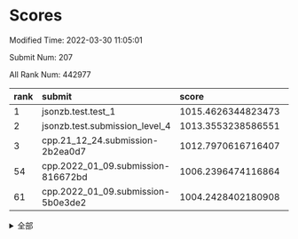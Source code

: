 # Scores

Modified Time: 2022-03-30 11:05:01

Submit Num: 207

All Rank Num: 442977

| rank |               submit               |       score        |       sigma        | pk_num |
| :--- | :--------------------------------- | :----------------- | :----------------- | :----- |
| 1    | jsonzb.test.test_1                 | 1015.4626344823473 | 0.837910183125476  | 8563   |
| 2    | jsonzb.test.submission_level_4     | 1013.3553238586551 | 0.8098843766111609 | 8561   |
| 3    | cpp.21_12_24.submission-2b2ea0d7   | 1012.7970616716407 | 0.7992867622024382 | 8562   |
| 54   | cpp.2022_01_09.submission-816672bd | 1006.2396474116864 | 0.7228704373715374 | 8561   |
| 61   | cpp.2022_01_09.submission-5b0e3de2 | 1004.2428402180908 | 0.7106998476688541 | 8566   |


<details>
<summary>全部</summary>

| rank |                 submit                 |       score        |       sigma        | pk_num |
| :--- | :------------------------------------- | :----------------- | :----------------- | :----- |
| 1    | jsonzb.test.test_1                     | 1015.4626344823473 | 0.837910183125476  | 8563   |
| 2    | jsonzb.test.submission_level_4         | 1013.3553238586551 | 0.8098843766111609 | 8561   |
| 3    | cpp.21_12_24.submission-2b2ea0d7       | 1012.7970616716407 | 0.7992867622024382 | 8562   |
| 4    | gobigger.level_3.submission_level_3_13 | 1011.1605736795655 | 0.7718229468302183 | 8561   |
| 5    | gobigger.level_3.submission_level_3_33 | 1011.0387434329506 | 0.781326948421223  | 8556   |
| 6    | gobigger.level_3.submission_level_3_22 | 1011.0046682661527 | 0.7505174771774694 | 8558   |
| 7    | gobigger.level_3.submission_level_3_5  | 1010.9389529281893 | 0.7624428742266233 | 8560   |
| 8    | gobigger.level_3.submission_level_3_26 | 1010.8693969592741 | 0.7595320520744269 | 8563   |
| 9    | gobigger.level_3.submission_level_3_37 | 1010.8391823952405 | 0.7465596197984007 | 8558   |
| 10   | gobigger.level_3.submission_level_3_39 | 1010.6688245203119 | 0.7584169824250301 | 8558   |
| 11   | gobigger.level_3.submission_level_3_17 | 1010.6294387420268 | 0.7589198652795371 | 8561   |
| 12   | gobigger.level_3.submission_level_3_41 | 1010.5631859185494 | 0.7562703966145766 | 8560   |
| 13   | gobigger.level_3.submission_level_3_47 | 1010.5554489594864 | 0.744348339971473  | 8563   |
| 14   | gobigger.level_3.submission_level_3_15 | 1010.5293593295273 | 0.7540874880670227 | 8562   |
| 15   | gobigger.level_3.submission_level_3_32 | 1010.408565584017  | 0.7609906229800829 | 8566   |
| 16   | gobigger.level_3.submission_level_3_35 | 1010.3979513747171 | 0.7510428290384275 | 8557   |
| 17   | gobigger.level_3.submission_level_3_2  | 1010.3866575663179 | 0.7908548792770486 | 8561   |
| 18   | gobigger.level_3.submission_level_3_4  | 1010.3647584169452 | 0.7865034929144202 | 8563   |
| 19   | gobigger.level_3.submission_level_3_43 | 1010.3172121139321 | 0.7481832078315409 | 8561   |
| 20   | gobigger.level_3.submission_level_3_46 | 1010.2824140080936 | 0.7553284506451647 | 8562   |
| 21   | gobigger.level_3.submission_level_3_0  | 1010.1796373441824 | 0.7818478961631175 | 8558   |
| 22   | gobigger.level_3.submission_level_3_25 | 1010.1638676282552 | 0.7580196704896822 | 8557   |
| 23   | gobigger.level_3.submission_level_3_28 | 1010.1100465824264 | 0.7666999567439076 | 8557   |
| 24   | gobigger.level_3.submission_level_3_31 | 1010.0878810027483 | 0.7436582082451867 | 8559   |
| 25   | gobigger.level_3.submission_level_3_16 | 1010.0852101886181 | 0.7634750656460491 | 8562   |
| 26   | gobigger.level_3.submission_level_3_44 | 1010.0078602991399 | 0.7590326482866661 | 8562   |
| 27   | gobigger.level_3.submission_level_3_11 | 1009.9734722011314 | 0.7549330348338203 | 8563   |
| 28   | gobigger.level_3.submission_level_3_1  | 1009.7517320107626 | 0.7490532880134643 | 8561   |
| 29   | gobigger.level_3.submission_level_3_12 | 1009.722998924059  | 0.7452267097286346 | 8560   |
| 30   | gobigger.level_3.submission_level_3_38 | 1009.6859484620203 | 0.7520145411185774 | 8560   |
| 31   | gobigger.level_3.submission_level_3_24 | 1009.5686812952159 | 0.7359843932696297 | 8557   |
| 32   | gobigger.level_3.submission_level_3_42 | 1009.5234876788387 | 0.78332137615523   | 8563   |
| 33   | gobigger.level_3.submission_level_3_29 | 1009.4969956785701 | 0.7431668231472973 | 8559   |
| 34   | gobigger.level_3.submission_level_3_40 | 1009.474940137722  | 0.763733067293793  | 8562   |
| 35   | gobigger.level_3.submission_level_3_18 | 1009.3862769045896 | 0.7468973860982729 | 8561   |
| 36   | gobigger.level_3.submission_level_3_45 | 1009.3446043487858 | 0.7652843561227978 | 8561   |
| 37   | gobigger.level_3.submission_level_3_8  | 1009.2459757537957 | 0.7522435414259971 | 8556   |
| 38   | gobigger.level_3.submission_level_3_34 | 1009.2398164958356 | 0.7419171769751731 | 8562   |
| 39   | gobigger.level_3.submission_level_3_21 | 1009.1934891597792 | 0.7482092361654646 | 8556   |
| 40   | gobigger.level_3.submission_level_3_6  | 1009.1556520589573 | 0.7536363604488803 | 8561   |
| 41   | gobigger.level_3.submission_level_3_9  | 1009.1431681698512 | 0.769969235095802  | 8563   |
| 42   | gobigger.level_3.submission_level_3_36 | 1009.1235980357367 | 0.7454523286913285 | 8554   |
| 43   | gobigger.level_3.submission_level_3_27 | 1009.0537167974919 | 0.7380519683993433 | 8558   |
| 44   | gobigger.level_3.submission_level_3_19 | 1009.0362541969612 | 0.7349314897336432 | 8558   |
| 45   | gobigger.level_3.submission_level_3_30 | 1009.0167846372926 | 0.7289292428627663 | 8561   |
| 46   | gobigger.level_3.submission_level_3_14 | 1009.0162366165769 | 0.7421754932950557 | 8561   |
| 47   | gobigger.level_3.submission_level_3_10 | 1008.9875461456024 | 0.7587602295159459 | 8565   |
| 48   | gobigger.level_3.submission_level_3_7  | 1008.9776576504751 | 0.7392561986593987 | 8557   |
| 49   | gobigger.level_3.submission_level_3_23 | 1008.9285074960436 | 0.7414436861526397 | 8561   |
| 50   | gobigger.level_3.submission_level_3_20 | 1008.7693378792814 | 0.736925144883874  | 8555   |
| 51   | gobigger.level_3.submission_level_3_48 | 1008.6677697923612 | 0.7297301682429063 | 8558   |
| 52   | gobigger.level_3.submission_level_3_49 | 1008.4932239584266 | 0.7360033558300152 | 8565   |
| 53   | gobigger.level_3.submission_level_3_3  | 1008.2945452957795 | 0.7634653768968419 | 8562   |
| 54   | cpp.2022_01_09.submission-816672bd     | 1006.2396474116864 | 0.7228704373715374 | 8561   |
| 55   | gobigger.level_1.submission_level_1_20 | 1005.2653357659351 | 0.7267474119051899 | 8560   |
| 56   | gobigger.level_1.submission_level_1_8  | 1004.6938394723682 | 0.7285496545128649 | 8557   |
| 57   | gobigger.level_1.submission_level_1_48 | 1004.3855169259548 | 0.7258816531341852 | 8557   |
| 58   | gobigger.level_1.submission_level_1_31 | 1004.2776856315699 | 0.7204309319238018 | 8562   |
| 59   | gobigger.level_1.submission_level_1_37 | 1004.2521364312042 | 0.7193814243122638 | 8566   |
| 60   | gobigger.level_1.submission_level_1_27 | 1004.2506473312142 | 0.7272636307007339 | 8553   |
| 61   | cpp.2022_01_09.submission-5b0e3de2     | 1004.2428402180908 | 0.7106998476688541 | 8566   |
| 62   | gobigger.level_1.submission_level_1_1  | 1004.0945261416259 | 0.7379125884507485 | 8564   |
| 63   | gobigger.level_1.submission_level_1_18 | 1004.0594000161079 | 0.7146305142467713 | 8559   |
| 64   | gobigger.level_1.submission_level_1_15 | 1004.0546444647389 | 0.7017320547627649 | 8556   |
| 65   | gobigger.level_1.submission_level_1_12 | 1004.0270314378496 | 0.7126470840982878 | 8561   |
| 66   | gobigger.level_1.submission_level_1_29 | 1004.0172550744383 | 0.7127248508001177 | 8559   |
| 67   | gobigger.level_1.submission_level_1_11 | 1003.7892035829176 | 0.7187384370782763 | 8559   |
| 68   | gobigger.level_1.submission_level_1_23 | 1003.7071949947442 | 0.7178287457386696 | 8560   |
| 69   | gobigger.level_1.submission_level_1_14 | 1003.6481390843129 | 0.7125548262376086 | 8562   |
| 70   | gobigger.level_1.submission_level_1_2  | 1003.647151163607  | 0.7176284732342754 | 8560   |
| 71   | gobigger.level_1.submission_level_1_34 | 1003.6073939829582 | 0.7171596925248273 | 8560   |
| 72   | gobigger.level_1.submission_level_1_43 | 1003.5730840865613 | 0.7216039489253168 | 8560   |
| 73   | gobigger.level_1.submission_level_1_21 | 1003.4717248891475 | 0.7159234975901974 | 8554   |
| 74   | gobigger.level_1.submission_level_1_4  | 1003.4663943790821 | 0.7034655529674161 | 8557   |
| 75   | gobigger.level_1.submission_level_1_24 | 1003.4578289302192 | 0.6981977969045904 | 8561   |
| 76   | gobigger.level_1.submission_level_1_10 | 1003.3981241649483 | 0.7066416469658587 | 8559   |
| 77   | gobigger.level_1.submission_level_1_41 | 1003.3164661986052 | 0.7119448876205878 | 8559   |
| 78   | gobigger.level_1.submission_level_1_9  | 1003.2986721762734 | 0.7101936973413683 | 8564   |
| 79   | gobigger.level_1.submission_level_1_46 | 1003.1976269513784 | 0.7209373347354324 | 8561   |
| 80   | gobigger.level_1.submission_level_1_22 | 1003.1900463772555 | 0.7155355512418867 | 8560   |
| 81   | gobigger.level_1.submission_level_1_16 | 1003.17633458577   | 0.712613033753553  | 8561   |
| 82   | gobigger.level_1.submission_level_1_0  | 1003.1093994830127 | 0.7156730059163795 | 8552   |
| 83   | gobigger.level_1.submission_level_1_5  | 1003.1088879151671 | 0.7189673265736918 | 8562   |
| 84   | gobigger.level_1.submission_level_1_28 | 1003.090555013798  | 0.7114740675489356 | 8557   |
| 85   | gobigger.level_1.submission_level_1_7  | 1003.0844795670318 | 0.7153629676627683 | 8557   |
| 86   | gobigger.level_1.submission_level_1_17 | 1002.9989473509006 | 0.7063042114357877 | 8560   |
| 87   | gobigger.level_1.submission_level_1_26 | 1002.9852944221913 | 0.7208730566398741 | 8561   |
| 88   | gobigger.level_1.submission_level_1_42 | 1002.9348465385642 | 0.7063952488095065 | 8560   |
| 89   | gobigger.level_1.submission_level_1_49 | 1002.9116463438586 | 0.7109631854653422 | 8562   |
| 90   | gobigger.level_1.submission_level_1_33 | 1002.8699177929763 | 0.7008766218536875 | 8558   |
| 91   | gobigger.level_1.submission_level_1_39 | 1002.854164447255  | 0.7098331004764097 | 8561   |
| 92   | gobigger.level_1.submission_level_1_47 | 1002.7719157144293 | 0.710239138718899  | 8558   |
| 93   | gobigger.level_1.submission_level_1_45 | 1002.755182758733  | 0.7099034404222517 | 8559   |
| 94   | gobigger.level_1.submission_level_1_30 | 1002.7092534395629 | 0.7214367670543321 | 8558   |
| 95   | gobigger.level_1.submission_level_1_13 | 1002.7047659134657 | 0.714117119620434  | 8561   |
| 96   | gobigger.level_1.submission_level_1_40 | 1002.6111145334319 | 0.7237528181995625 | 8563   |
| 97   | gobigger.level_1.submission_level_1_19 | 1002.4415068208571 | 0.7063269067684129 | 8561   |
| 98   | gobigger.level_1.submission_level_1_36 | 1002.4386063740596 | 0.7223784310009526 | 8560   |
| 99   | gobigger.level_1.submission_level_1_32 | 1002.4033678531626 | 0.703234782831851  | 8555   |
| 100  | gobigger.level_1.submission_level_1_38 | 1002.3861839664518 | 0.7151013627802059 | 8561   |
| 101  | gobigger.level_1.submission_level_1_44 | 1002.2292792593756 | 0.7105002822422894 | 8558   |
| 102  | gobigger.level_1.submission_level_1_6  | 1002.1454130441166 | 0.715573893299192  | 8560   |
| 103  | gobigger.level_1.submission_level_1_35 | 1001.8998463473257 | 0.7132122157968612 | 8561   |
| 104  | gobigger.level_1.submission_level_1_25 | 1001.8633369856814 | 0.7145539337871267 | 8563   |
| 105  | gobigger.level_1.submission_level_1_3  | 1001.6213428012267 | 0.7041685204764878 | 8556   |
| 106  | gobigger.random.submission_random_18   | 997.4133567606666  | 0.703514712977711  | 8553   |
| 107  | gobigger.random.submission_random_12   | 997.2606027150283  | 0.7084883196737187 | 8559   |
| 108  | gobigger.random.submission_random_15   | 996.8203089802895  | 0.7047561362406665 | 8563   |
| 109  | gobigger.random.submission_random_36   | 996.8010758700774  | 0.7139466920239993 | 8563   |
| 110  | gobigger.random.submission_random_44   | 996.7448653117395  | 0.7148672527828992 | 8563   |
| 111  | gobigger.random.submission_random_17   | 996.728468245077   | 0.7081973081102917 | 8561   |
| 112  | gobigger.random.submission_random_39   | 996.6876256495702  | 0.711893790898987  | 8558   |
| 113  | gobigger.random.submission_random_29   | 996.6730851002744  | 0.6946330655745159 | 8558   |
| 114  | gobigger.random.submission_random_47   | 996.633369673792   | 0.7089769869709734 | 8565   |
| 115  | gobigger.random.submission_random_49   | 996.5477029758033  | 0.7064227091323717 | 8558   |
| 116  | gobigger.random.submission_random_7    | 996.5099296732576  | 0.7074234113745361 | 8561   |
| 117  | gobigger.random.submission_random_14   | 996.4637946853513  | 0.7044351128433214 | 8561   |
| 118  | gobigger.random.submission_random_30   | 996.4219579230355  | 0.7088513948496553 | 8560   |
| 119  | gobigger.random.submission_random_21   | 996.3464508069673  | 0.7190210569309757 | 8560   |
| 120  | gobigger.random.submission_random_33   | 996.2651019051922  | 0.7077545468019413 | 8562   |
| 121  | gobigger.random.submission_random_23   | 996.2538925544638  | 0.7197814571718334 | 8556   |
| 122  | gobigger.random.submission_random_27   | 996.1865207298213  | 0.7148018695980154 | 8558   |
| 123  | gobigger.random.submission_random_25   | 996.0735901683884  | 0.7169322533655312 | 8563   |
| 124  | gobigger.random.submission_random_19   | 996.0613985788449  | 0.7138387835767981 | 8563   |
| 125  | gobigger.random.submission_random_26   | 996.0559397125214  | 0.7192723130570906 | 8552   |
| 126  | gobigger.random.submission_random_8    | 996.0335507820779  | 0.7168783264678487 | 8561   |
| 127  | gobigger.random.submission_random_5    | 996.0141707341428  | 0.7065812470656478 | 8561   |
| 128  | gobigger.random.submission_random_6    | 996.0097354747977  | 0.7122143942143491 | 8562   |
| 129  | gobigger.random.submission_random_22   | 996.0056721684673  | 0.7162449268431796 | 8561   |
| 130  | gobigger.random.submission_random_46   | 995.988619773824   | 0.7095452006391647 | 8562   |
| 131  | gobigger.random.submission_random_32   | 995.9884587163801  | 0.710934438730273  | 8557   |
| 132  | gobigger.random.submission_random_0    | 995.9302809907729  | 0.6985852201846472 | 8563   |
| 133  | gobigger.random.submission_random_1    | 995.9159393270011  | 0.7128666849775865 | 8557   |
| 134  | gobigger.random.submission_random_2    | 995.8599057223598  | 0.7220375042053238 | 8561   |
| 135  | gobigger.random.submission_random_16   | 995.8597972008525  | 0.70019666205842   | 8559   |
| 136  | gobigger.random.submission_random_20   | 995.8295700786101  | 0.7177827451940444 | 8558   |
| 137  | gobigger.random.submission_random_34   | 995.8257371647727  | 0.7257302141945826 | 8562   |
| 138  | gobigger.random.submission_random_37   | 995.7910809302898  | 0.7050557455422393 | 8555   |
| 139  | gobigger.random.submission_random_24   | 995.7820066549365  | 0.7220950981795523 | 8559   |
| 140  | gobigger.random.submission_random_31   | 995.7431625354644  | 0.7084529370030129 | 8560   |
| 141  | gobigger.random.submission_random_35   | 995.6992532400085  | 0.7317215309004839 | 8556   |
| 142  | gobigger.random.submission_random_10   | 995.672701008628   | 0.713219410589823  | 8562   |
| 143  | gobigger.random.submission_random_41   | 995.6361632429409  | 0.7124390452272478 | 8561   |
| 144  | gobigger.random.submission_random_4    | 995.6356235680852  | 0.7306301874462818 | 8562   |
| 145  | gobigger.random.submission_random_43   | 995.5988708235395  | 0.7106154761991692 | 8557   |
| 146  | gobigger.random.submission_random_42   | 995.4737431334895  | 0.7244636113152871 | 8562   |
| 147  | gobigger.random.submission_random_38   | 995.4389054564869  | 0.7368277867496041 | 8559   |
| 148  | gobigger.random.submission_random_45   | 995.4305262052458  | 0.704555496024792  | 8560   |
| 149  | gobigger.random.submission_random_13   | 995.3036759932478  | 0.7141093585123217 | 8557   |
| 150  | gobigger.random.submission_random_48   | 995.1020409709462  | 0.7169286804656508 | 8556   |
| 151  | gobigger.random.submission_random_3    | 995.0281377359382  | 0.7143622178922439 | 8565   |
| 152  | gobigger.random.submission_random_11   | 994.9881314055649  | 0.7102451317848195 | 8559   |
| 153  | gobigger.random.submission_random_9    | 994.979361478377   | 0.7086580522270083 | 8563   |
| 154  | gobigger.random.submission_random_40   | 994.9358328686178  | 0.7119988624808646 | 8559   |
| 155  | gobigger.level_2.submission_level_2_1  | 994.4536033609251  | 0.7364624880479362 | 8564   |
| 156  | gobigger.random.submission_random_28   | 994.2208778912559  | 0.6961424666514094 | 8556   |
| 157  | gobigger.level_2.submission_level_2_47 | 994.1707709818157  | 0.7339460784761636 | 8562   |
| 158  | gobigger.level_2.submission_level_2_42 | 994.1494730997634  | 0.7274268896203312 | 8563   |
| 159  | gobigger.level_2.submission_level_2_41 | 993.7901496198165  | 0.7340754108513674 | 8563   |
| 160  | gobigger.level_2.submission_level_2_46 | 993.5657473531022  | 0.7148338670442669 | 8565   |
| 161  | gobigger.level_2.submission_level_2_8  | 993.4716225159358  | 0.7300241702488055 | 8562   |
| 162  | gobigger.level_2.submission_level_2_13 | 993.3782000710123  | 0.7411291247146378 | 8559   |
| 163  | gobigger.level_2.submission_level_2_6  | 993.2749802403162  | 0.7515401093357649 | 8559   |
| 164  | gobigger.level_2.submission_level_2_23 | 993.0895467312257  | 0.7422298101712463 | 8563   |
| 165  | gobigger.level_2.submission_level_2_9  | 992.9635686145948  | 0.7381645417136715 | 8557   |
| 166  | gobigger.level_2.submission_level_2_33 | 992.8576788121325  | 0.7200484346129856 | 8559   |
| 167  | gobigger.level_2.submission_level_2_36 | 992.7600064436856  | 0.7431680148399109 | 8560   |
| 168  | gobigger.level_2.submission_level_2_39 | 992.6298971341565  | 0.7205996497140404 | 8558   |
| 169  | gobigger.level_2.submission_level_2_34 | 992.6244121526195  | 0.7463868414610516 | 8558   |
| 170  | gobigger.level_2.submission_level_2_26 | 992.6126566321319  | 0.7399900318042827 | 8559   |
| 171  | gobigger.level_2.submission_level_2_17 | 992.5536231171268  | 0.7311559502736005 | 8563   |
| 172  | gobigger.level_2.submission_level_2_28 | 992.4979577604099  | 0.7376836053756863 | 8562   |
| 173  | gobigger.level_2.submission_level_2_43 | 992.3891017859295  | 0.7174562733807888 | 8562   |
| 174  | gobigger.level_2.submission_level_2_24 | 992.3336819541535  | 0.7436985032833269 | 8556   |
| 175  | gobigger.level_2.submission_level_2_30 | 992.3305529251892  | 0.7467754090611316 | 8560   |
| 176  | gobigger.level_2.submission_level_2_48 | 992.3113548478391  | 0.7372345566360992 | 8558   |
| 177  | gobigger.level_2.submission_level_2_40 | 992.290877189632   | 0.7544519972386879 | 8559   |
| 178  | gobigger.level_2.submission_level_2_49 | 992.2699079668449  | 0.7473610639218919 | 8557   |
| 179  | gobigger.level_2.submission_level_2_2  | 992.2561451891657  | 0.735092865335061  | 8559   |
| 180  | gobigger.level_2.submission_level_2_12 | 992.2555035330643  | 0.7226377925131455 | 8562   |
| 181  | gobigger.level_2.submission_level_2_4  | 992.2194816351388  | 0.7432798480576424 | 8558   |
| 182  | gobigger.level_2.submission_level_2_19 | 992.2053782648107  | 0.7334700255498268 | 8557   |
| 183  | gobigger.level_2.submission_level_2_10 | 992.194911456244   | 0.7318386991112251 | 8557   |
| 184  | gobigger.level_2.submission_level_2_20 | 992.1891491166149  | 0.754543820704837  | 8566   |
| 185  | gobigger.level_2.submission_level_2_45 | 992.178998102491   | 0.7557017500710828 | 8557   |
| 186  | gobigger.level_2.submission_level_2_22 | 992.1552703726118  | 0.7479141477097861 | 8559   |
| 187  | gobigger.level_2.submission_level_2_11 | 992.043405359652   | 0.7388053497142948 | 8554   |
| 188  | gobigger.level_2.submission_level_2_15 | 991.9710113147925  | 0.7424048596766494 | 8562   |
| 189  | gobigger.level_2.submission_level_2_32 | 991.9610948240942  | 0.7408173425453076 | 8559   |
| 190  | gobigger.level_2.submission_level_2_27 | 991.9481860697543  | 0.7562250137139559 | 8562   |
| 191  | gobigger.level_2.submission_level_2_18 | 991.9235537204871  | 0.741797293611912  | 8562   |
| 192  | gobigger.level_2.submission_level_2_29 | 991.9229869508018  | 0.7491366895459223 | 8557   |
| 193  | gobigger.level_2.submission_level_2_44 | 991.8544703598883  | 0.736105735957747  | 8562   |
| 194  | gobigger.level_2.submission_level_2_5  | 991.8078617219028  | 0.7291178825844108 | 8561   |
| 195  | gobigger.level_2.submission_level_2_31 | 991.8067925257013  | 0.7489647161743994 | 8559   |
| 196  | gobigger.level_2.submission_level_2_0  | 991.805110350686   | 0.7442253627089621 | 8558   |
| 197  | gobigger.level_2.submission_level_2_3  | 991.725702994376   | 0.7440078850690812 | 8559   |
| 198  | gobigger.level_2.submission_level_2_7  | 991.7052752613102  | 0.7373447652390275 | 8559   |
| 199  | gobigger.level_2.submission_level_2_16 | 991.6085855194582  | 0.7478336419911253 | 8565   |
| 200  | gobigger.level_2.submission_level_2_21 | 991.5366526204998  | 0.7363286060938293 | 8557   |
| 201  | gobigger.level_2.submission_level_2_38 | 991.4018017819819  | 0.7607068914439944 | 8558   |
| 202  | gobigger.level_2.submission_level_2_25 | 991.4015858731732  | 0.7506047829916946 | 8565   |
| 203  | gobigger.level_2.submission_level_2_35 | 991.2744354435498  | 0.7317554371452135 | 8557   |
| 204  | gobigger.level_2.submission_level_2_37 | 991.0587107972796  | 0.7735852894202313 | 8564   |
| 205  | gobigger.level_2.submission_level_2_14 | 990.4793247431146  | 0.7594049884272522 | 8563   |
| 206  | gobigger.none.submission_none_0        | 976.9103110231254  | 1.3474579248108527 | 8561   |
| 207  | gobigger.none.submission_none_1        | 975.3527771685344  | 1.5304503368757665 | 8562   |

</details>